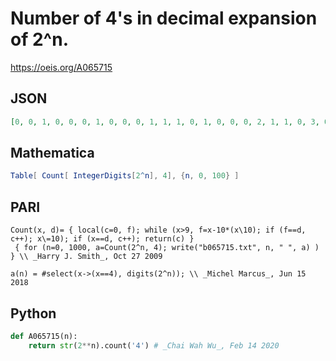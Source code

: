 # Number of 4's in decimal expansion of 2^n\.
https://oeis.org/A065715
## JSON
```JSON
[0, 0, 1, 0, 0, 0, 1, 0, 0, 0, 1, 1, 1, 0, 1, 0, 0, 0, 2, 1, 1, 0, 3, 0, 0, 2, 1, 1, 2, 0, 2, 3, 2, 1, 1, 1, 1, 2, 3, 1, 0, 0, 3, 0, 3, 1, 3, 2, 2, 2, 2, 1, 2, 2, 3, 0, 1, 2, 2, 3, 2, 1, 3, 1, 4, 3, 3, 2, 1, 0, 3, 4, 3, 4, 4, 0, 2, 2, 4, 3, 2, 3, 4, 3, 2, 0, 2, 4, 3, 3, 4, 5, 3, 2, 3, 1, 3, 1, 3, 3, 2]
```
## Mathematica
```Mathematica
Table[ Count[ IntegerDigits[2^n], 4], {n, 0, 100} ]
```
## PARI
```PARI
Count(x, d)= { local(c=0, f); while (x>9, f=x-10*(x\10); if (f==d, c++); x\=10); if (x==d, c++); return(c) }
 { for (n=0, 1000, a=Count(2^n, 4); write("b065715.txt", n, " ", a) ) } \\ _Harry J. Smith_, Oct 27 2009
```
```PARI
a(n) = #select(x->(x==4), digits(2^n)); \\ _Michel Marcus_, Jun 15 2018
```
## Python
```Python
def A065715(n):
    return str(2**n).count('4') # _Chai Wah Wu_, Feb 14 2020
```
